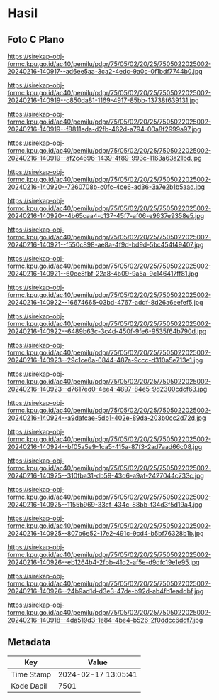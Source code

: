 # Hasil

## Foto C Plano

https://sirekap-obj-formc.kpu.go.id/ac40/pemilu/pdpr/75/05/02/20/25/7505022025002-20240216-140917--ad6ee5aa-3ca2-4edc-9a0c-0f1bdf7744b0.jpg

https://sirekap-obj-formc.kpu.go.id/ac40/pemilu/pdpr/75/05/02/20/25/7505022025002-20240216-140919--c850da81-1169-4917-85bb-13738f639131.jpg

https://sirekap-obj-formc.kpu.go.id/ac40/pemilu/pdpr/75/05/02/20/25/7505022025002-20240216-140919--f8811eda-d2fb-462d-a794-00a8f2999a97.jpg

https://sirekap-obj-formc.kpu.go.id/ac40/pemilu/pdpr/75/05/02/20/25/7505022025002-20240216-140919--af2c4696-1439-4f89-993c-1163a63a21bd.jpg

https://sirekap-obj-formc.kpu.go.id/ac40/pemilu/pdpr/75/05/02/20/25/7505022025002-20240216-140920--7260708b-c0fc-4ce6-ad36-3a7e2b1b5aad.jpg

https://sirekap-obj-formc.kpu.go.id/ac40/pemilu/pdpr/75/05/02/20/25/7505022025002-20240216-140920--4b65caa4-c137-45f7-af06-e9637e9358e5.jpg

https://sirekap-obj-formc.kpu.go.id/ac40/pemilu/pdpr/75/05/02/20/25/7505022025002-20240216-140921--f550c898-ae8a-4f9d-bd9d-5bc454f49407.jpg

https://sirekap-obj-formc.kpu.go.id/ac40/pemilu/pdpr/75/05/02/20/25/7505022025002-20240216-140921--60ee8fbf-22a8-4b09-9a5a-9c146417ff81.jpg

https://sirekap-obj-formc.kpu.go.id/ac40/pemilu/pdpr/75/05/02/20/25/7505022025002-20240216-140922--16674665-03bd-4767-addf-8d26a6eefef5.jpg

https://sirekap-obj-formc.kpu.go.id/ac40/pemilu/pdpr/75/05/02/20/25/7505022025002-20240216-140922--6489b63c-3c4d-450f-9fe6-9535f64b790d.jpg

https://sirekap-obj-formc.kpu.go.id/ac40/pemilu/pdpr/75/05/02/20/25/7505022025002-20240216-140923--29c1ce6a-0844-487a-9ccc-d310a5e713e1.jpg

https://sirekap-obj-formc.kpu.go.id/ac40/pemilu/pdpr/75/05/02/20/25/7505022025002-20240216-140923--d7617ed0-4ee4-4897-84e5-9d2300cdcf63.jpg

https://sirekap-obj-formc.kpu.go.id/ac40/pemilu/pdpr/75/05/02/20/25/7505022025002-20240216-140924--a9dafcae-5db1-402e-89da-203b0cc2d72d.jpg

https://sirekap-obj-formc.kpu.go.id/ac40/pemilu/pdpr/75/05/02/20/25/7505022025002-20240216-140924--bf05a5e9-1ca5-415a-87f3-2ad7aad66c08.jpg

https://sirekap-obj-formc.kpu.go.id/ac40/pemilu/pdpr/75/05/02/20/25/7505022025002-20240216-140925--310fba31-db59-43d6-a9af-2427044c733c.jpg

https://sirekap-obj-formc.kpu.go.id/ac40/pemilu/pdpr/75/05/02/20/25/7505022025002-20240216-140925--1155b969-33cf-434c-88bb-f34d3f5d19a4.jpg

https://sirekap-obj-formc.kpu.go.id/ac40/pemilu/pdpr/75/05/02/20/25/7505022025002-20240216-140925--807b6e52-17e2-491c-9cd4-b5bf76328b1b.jpg

https://sirekap-obj-formc.kpu.go.id/ac40/pemilu/pdpr/75/05/02/20/25/7505022025002-20240216-140926--eb1264b4-2fbb-41d2-af5e-d9dfc19e1e95.jpg

https://sirekap-obj-formc.kpu.go.id/ac40/pemilu/pdpr/75/05/02/20/25/7505022025002-20240216-140926--24b9ad1d-d3e3-47de-b92d-ab4fb1eaddbf.jpg

https://sirekap-obj-formc.kpu.go.id/ac40/pemilu/pdpr/75/05/02/20/25/7505022025002-20240216-140918--4da519d3-1e84-4be4-b526-2f0ddcc6ddf7.jpg


## Metadata

| Key        | Value               |
| ---------- | ------------------- |
| Time Stamp | 2024-02-17 13:05:41 |
| Kode Dapil | 7501                |



